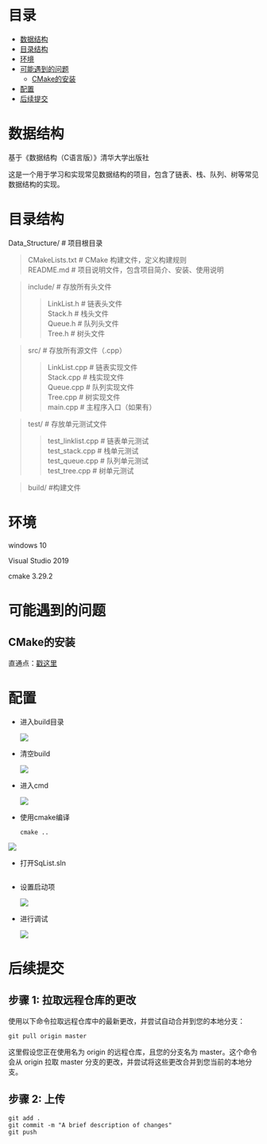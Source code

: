 # 目录
- [数据结构](#数据结构)
- [目录结构](#目录结构)
- [环境](#环境)
- [可能遇到的问题](#可能遇到的问题)
  - [CMake的安装](#CMake的安装)
- [配置](#配置)
- [后续提交](#后续提交)

# 数据结构

基于《数据结构（C语言版）》清华大学出版社 

这是一个用于学习和实现常见数据结构的项目，包含了链表、栈、队列、树等常见数据结构的实现。



# 目录结构
Data_Structure/ # 项目根目录   
> CMakeLists.txt # CMake 构建文件，定义构建规则  
> README.md # 项目说明文件，包含项目简介、安装、使用说明  

> include/ # 存放所有头文件  
>> LinkList.h # 链表头文件  
>> Stack.h # 栈头文件  
>> Queue.h # 队列头文件  
>> Tree.h # 树头文件  

> src/ # 存放所有源文件（.cpp）  
>> LinkList.cpp # 链表实现文件  
>> Stack.cpp # 栈实现文件  
>> Queue.cpp # 队列实现文件  
>> Tree.cpp # 树实现文件  
>> main.cpp # 主程序入口（如果有）  

> test/ # 存放单元测试文件  
>> test_linklist.cpp # 链表单元测试  
>> test_stack.cpp # 栈单元测试  
>> test_queue.cpp # 队列单元测试  
>> test_tree.cpp # 树单元测试  

> build/ #构建文件


# 环境

windows 10

Visual Studio 2019

cmake  3.29.2

# 可能遇到的问题

## CMake的安装

直通点：[戳这里](https://blog.csdn.net/sanqima/article/details/132634898?ops_request_misc=&request_id=&biz_id=102&utm_term=cmake%20windows&utm_medium=distribute.pc_search_result.none-task-blog-2~all~sobaiduweb~default-0-132634898.142^v100^pc_search_result_base7&spm=1018.2226.3001.4187)

# 配置



- 进入build目录

   ![](https://github.com/369qwer/Data_Structure/blob/master/Sample%20Photos/1.png)
- 清空build

   ![](https://github.com/369qwer/Data_Structure/blob/master/Sample%20Photos/2.png)
- 进入cmd

   ![](https://github.com/369qwer/Data_Structure/blob/master/Sample%20Photos/3.png)

- 使用cmake编译
  
  ```
  cmake ..
  ```
 ![](https://github.com/369qwer/Data_Structure/blob/master/Sample%20Photos/4.png)
  
- 打开SqList.sln

   ![]()
- 设置启动项

   ![](https://github.com/369qwer/Data_Structure/blob/master/Sample%20Photos/%E5%B1%8F%E5%B9%95%E6%88%AA%E5%9B%BE%202024-04-19%20131738.png)
- 进行调试

   ![](https://github.com/369qwer/Data_Structure/blob/master/Sample%20Photos/%E5%B1%8F%E5%B9%95%E6%88%AA%E5%9B%BE%202024-04-19%20131819.png)
  

# 后续提交


## 步骤 1: 拉取远程仓库的更改

使用以下命令拉取远程仓库中的最新更改，并尝试自动合并到您的本地分支：
```
git pull origin master
```
这里假设您正在使用名为 origin 的远程仓库，且您的分支名为 master。这个命令会从 origin 拉取 master 分支的更改，并尝试将这些更改合并到您当前的本地分支。

## 步骤 2: 上传

```
git add .
git commit -m "A brief description of changes"
git push
```



